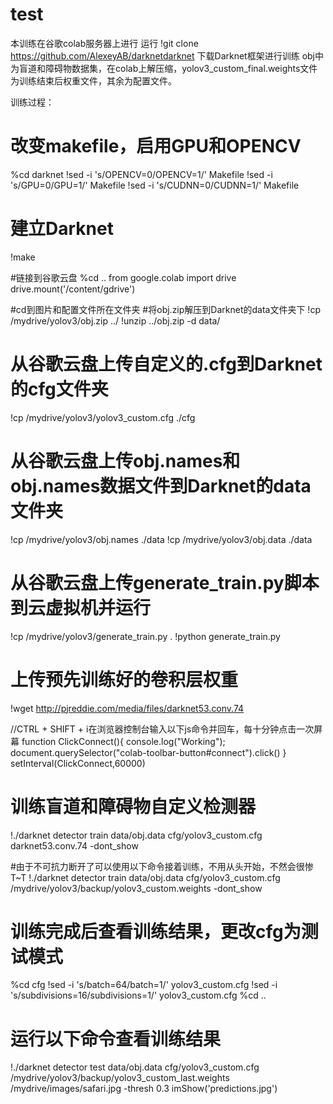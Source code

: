 # test
本训练在谷歌colab服务器上进行
运行
!git clone https://github.com/AlexeyAB/darknetdarknet
下载Darknet框架进行训练
obj中为盲道和障碍物数据集，在colab上解压缩，yolov3_custom_final.weights文件为训练结束后权重文件，其余为配置文件。


训练过程：
# 改变makefile，启用GPU和OPENCV
%cd darknet
!sed -i 's/OPENCV=0/OPENCV=1/' Makefile
!sed -i 's/GPU=0/GPU=1/' Makefile
!sed -i 's/CUDNN=0/CUDNN=1/' Makefile

# 建立Darknet
!make

#链接到谷歌云盘
%cd ..
from google.colab import drive
drive.mount('/content/gdrive')

#cd到图片和配置文件所在文件夹
#将obj.zip解压到Darknet的data文件夹下
!cp /mydrive/yolov3/obj.zip ../
!unzip ../obj.zip -d data/

# 从谷歌云盘上传自定义的.cfg到Darknet的cfg文件夹
!cp /mydrive/yolov3/yolov3_custom.cfg ./cfg

# 从谷歌云盘上传obj.names和obj.names数据文件到Darknet的data文件夹
!cp /mydrive/yolov3/obj.names ./data
!cp /mydrive/yolov3/obj.data  ./data

# 从谷歌云盘上传generate_train.py脚本到云虚拟机并运行
!cp /mydrive/yolov3/generate_train.py .
!python generate_train.py

# 上传预先训练好的卷积层权重
!wget http://pjreddie.com/media/files/darknet53.conv.74

//CTRL + SHIFT + i在浏览器控制台输入以下js命令并回车，每十分钟点击一次屏幕
function ClickConnect(){
console.log("Working"); 
document.querySelector("colab-toolbar-button#connect").click() 
}
setInterval(ClickConnect,60000)

# 训练盲道和障碍物自定义检测器
!./darknet detector train data/obj.data cfg/yolov3_custom.cfg darknet53.conv.74 -dont_show

#由于不可抗力断开了可以使用以下命令接着训练，不用从头开始，不然会很惨T~T
!./darknet detector train data/obj.data cfg/yolov3_custom.cfg /mydrive/yolov3/backup/yolov3_custom.weights -dont_show


# 训练完成后查看训练结果，更改cfg为测试模式
%cd cfg
!sed -i 's/batch=64/batch=1/' yolov3_custom.cfg
!sed -i 's/subdivisions=16/subdivisions=1/' yolov3_custom.cfg
%cd ..

# 运行以下命令查看训练结果
!./darknet detector test data/obj.data cfg/yolov3_custom.cfg /mydrive/yolov3/backup/yolov3_custom_last.weights /mydrive/images/safari.jpg -thresh 0.3
imShow('predictions.jpg')
